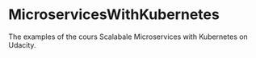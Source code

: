 # MicroservicesWithKubernetes

The examples of the cours Scalabale Microservices with Kubernetes on Udacity. 
